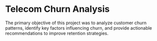 # Telecom Churn Analysis

The primary objective of this project was to analyze customer churn patterns, identify key factors influencing churn, and provide actionable recommendations to improve retention strategies.
